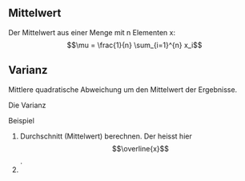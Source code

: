 ## Mittelwert
Der Mittelwert aus einer Menge mit n Elementen x:
$$\mu = \frac{1}{n} \sum_{i=1}^{n} x_i$$

## Varianz
Mittlere quadratische Abweichung um den Mittelwert der Ergebnisse.

Die Varianz 

Beispiel
1. Durchschnitt (Mittelwert) berechnen. Der heisst hier $$\overline{x}$$.
2. 